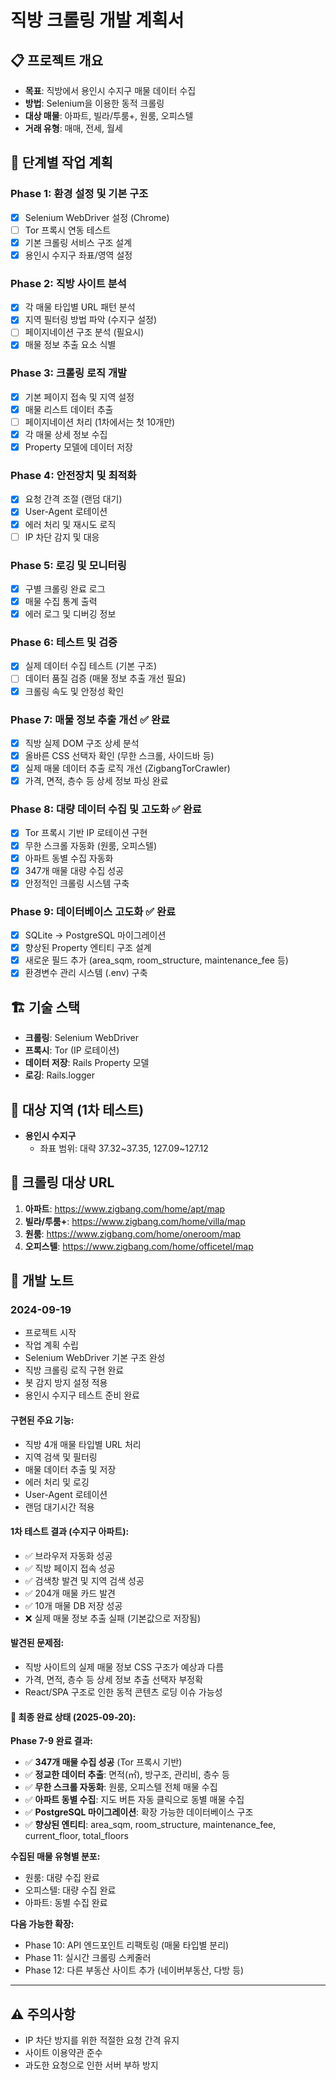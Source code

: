 # 직방 크롤링 개발 계획서

## 📋 프로젝트 개요
- **목표**: 직방에서 용인시 수지구 매물 데이터 수집
- **방법**: Selenium을 이용한 동적 크롤링
- **대상 매물**: 아파트, 빌라/투룸+, 원룸, 오피스텔
- **거래 유형**: 매매, 전세, 월세

## 🎯 단계별 작업 계획

### Phase 1: 환경 설정 및 기본 구조
- [x] Selenium WebDriver 설정 (Chrome)
- [ ] Tor 프록시 연동 테스트
- [x] 기본 크롤링 서비스 구조 설계
- [x] 용인시 수지구 좌표/영역 설정

### Phase 2: 직방 사이트 분석
- [x] 각 매물 타입별 URL 패턴 분석
- [x] 지역 필터링 방법 파악 (수지구 설정)
- [ ] 페이지네이션 구조 분석 (필요시)
- [x] 매물 정보 추출 요소 식별

### Phase 3: 크롤링 로직 개발
- [x] 기본 페이지 접속 및 지역 설정
- [x] 매물 리스트 데이터 추출
- [ ] 페이지네이션 처리 (1차에서는 첫 10개만)
- [x] 각 매물 상세 정보 수집
- [x] Property 모델에 데이터 저장

### Phase 4: 안전장치 및 최적화
- [x] 요청 간격 조절 (랜덤 대기)
- [x] User-Agent 로테이션
- [x] 에러 처리 및 재시도 로직
- [ ] IP 차단 감지 및 대응

### Phase 5: 로깅 및 모니터링
- [x] 구별 크롤링 완료 로그
- [x] 매물 수집 통계 출력
- [x] 에러 로그 및 디버깅 정보

### Phase 6: 테스트 및 검증
- [x] 실제 데이터 수집 테스트 (기본 구조)
- [ ] 데이터 품질 검증 (매물 정보 추출 개선 필요)
- [x] 크롤링 속도 및 안정성 확인

### Phase 7: 매물 정보 추출 개선 ✅ 완료
- [x] 직방 실제 DOM 구조 상세 분석
- [x] 올바른 CSS 선택자 확인 (무한 스크롤, 사이드바 등)
- [x] 실제 매물 데이터 추출 로직 개선 (ZigbangTorCrawler)
- [x] 가격, 면적, 층수 등 상세 정보 파싱 완료

### Phase 8: 대량 데이터 수집 및 고도화 ✅ 완료
- [x] Tor 프록시 기반 IP 로테이션 구현
- [x] 무한 스크롤 자동화 (원룸, 오피스텔)
- [x] 아파트 동별 수집 자동화
- [x] 347개 매물 대량 수집 성공
- [x] 안정적인 크롤링 시스템 구축

### Phase 9: 데이터베이스 고도화 ✅ 완료
- [x] SQLite → PostgreSQL 마이그레이션
- [x] 향상된 Property 엔티티 구조 설계
- [x] 새로운 필드 추가 (area_sqm, room_structure, maintenance_fee 등)
- [x] 환경변수 관리 시스템 (.env) 구축

## 🏗️ 기술 스택
- **크롤링**: Selenium WebDriver
- **프록시**: Tor (IP 로테이션)
- **데이터 저장**: Rails Property 모델
- **로깅**: Rails.logger

## 📍 대상 지역 (1차 테스트)
- **용인시 수지구**
  - 좌표 범위: 대략 37.32~37.35, 127.09~127.12

## 🔗 크롤링 대상 URL
1. **아파트**: https://www.zigbang.com/home/apt/map
2. **빌라/투룸+**: https://www.zigbang.com/home/villa/map
3. **원룸**: https://www.zigbang.com/home/oneroom/map
4. **오피스텔**: https://www.zigbang.com/home/officetel/map

## 📝 개발 노트

### 2024-09-19
- 프로젝트 시작
- 작업 계획 수립
- Selenium WebDriver 기본 구조 완성
- 직방 크롤링 로직 구현 완료
- 봇 감지 방지 설정 적용
- 용인시 수지구 테스트 준비 완료

#### 구현된 주요 기능:
- 직방 4개 매물 타입별 URL 처리
- 지역 검색 및 필터링
- 매물 데이터 추출 및 저장
- 에러 처리 및 로깅
- User-Agent 로테이션
- 랜덤 대기시간 적용

#### 1차 테스트 결과 (수지구 아파트):
- ✅ 브라우저 자동화 성공
- ✅ 직방 페이지 접속 성공
- ✅ 검색창 발견 및 지역 검색 성공
- ✅ 204개 매물 카드 발견
- ✅ 10개 매물 DB 저장 성공
- ❌ 실제 매물 정보 추출 실패 (기본값으로 저장됨)

#### 발견된 문제점:
- 직방 사이트의 실제 매물 정보 CSS 구조가 예상과 다름
- 가격, 면적, 층수 등 상세 정보 추출 선택자 부정확
- React/SPA 구조로 인한 동적 콘텐츠 로딩 이슈 가능성

#### 🎉 **최종 완료 상태 (2025-09-20)**:

**Phase 7-9 완료 결과:**
- ✅ **347개 매물 수집 성공** (Tor 프록시 기반)
- ✅ **정교한 데이터 추출**: 면적(㎡), 방구조, 관리비, 층수 등
- ✅ **무한 스크롤 자동화**: 원룸, 오피스텔 전체 매물 수집
- ✅ **아파트 동별 수집**: 지도 버튼 자동 클릭으로 동별 매물 수집
- ✅ **PostgreSQL 마이그레이션**: 확장 가능한 데이터베이스 구조
- ✅ **향상된 엔티티**: area_sqm, room_structure, maintenance_fee, current_floor, total_floors

**수집된 매물 유형별 분포:**
- 원룸: 대량 수집 완료
- 오피스텔: 대량 수집 완료
- 아파트: 동별 수집 완료

**다음 가능한 확장:**
- Phase 10: API 엔드포인트 리팩토링 (매물 타입별 분리)
- Phase 11: 실시간 크롤링 스케줄러
- Phase 12: 다른 부동산 사이트 추가 (네이버부동산, 다방 등)

---

## ⚠️ 주의사항
- IP 차단 방지를 위한 적절한 요청 간격 유지
- 사이트 이용약관 준수
- 과도한 요청으로 인한 서버 부하 방지